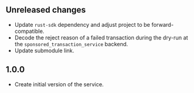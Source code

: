 ## Unreleased changes

- Update `rust-sdk` dependency and adjust project to be forward-compatible.
- Decode the reject reason of a failed transaction during the dry-run at the `sponsored_transaction_service` backend.
- Update submodule link.

## 1.0.0

- Create initial version of the service.
